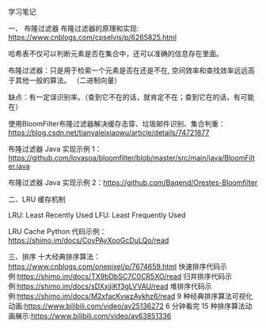 学习笔记

一、 布隆过滤器
布隆过滤器的原理和实现:
https://www.cnblogs.com/cpselvis/p/6265825.html

哈希表不仅可以判断元素是否在集合中，还可以准确的信息存在里面。

布隆过滤器：只是用于检索一个元素是否在还是不在, 空间效率和查找效率远远高于其他一般的算法。
（二进制向量）

缺点：有一定误识别率。（查到它不在的话，就肯定不在；查到它在的话，有可能在）



使用BloomFilter布隆过滤器解决缓存击穿、垃圾邮件识别、集合判重：https://blog.csdn.net/tianyaleixiaowu/article/details/74721877

布隆过滤器 Java 实现示例 1：https://github.com/lovasoa/bloomfilter/blob/master/src/main/java/BloomFilter.java

布隆过滤器 Java 实现示例 2：https://github.com/Baqend/Orestes-Bloomfilter


二、LRU 缓存机制

LRU: Least Recently Used
LFU: Least Frequently Used

LRU Cache Python 代码示例：https://shimo.im/docs/CoyPAyXooGcDuLQo/read

三、排序
十大经典排序算法：https://www.cnblogs.com/onepixel/p/7674659.html
快速排序代码示例:https://shimo.im/docs/TX9bDbSC7C0CR5XO/read
归并排序代码示例:https://shimo.im/docs/sDXxjjiKf3gLVVAU/read
堆排序代码示例:https://shimo.im/docs/M2xfacKvwzAykhz6/read
9 种经典排序算法可视化动画:https://www.bilibili.com/video/av25136272
6 分钟看完 15 种排序算法动画展示:https://www.bilibili.com/video/av63851336


